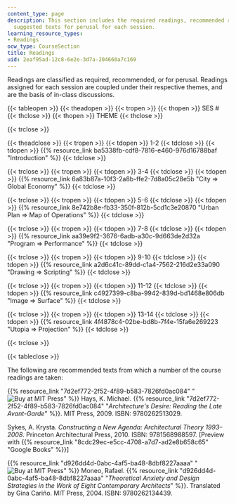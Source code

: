 ```yaml
---
content_type: page
description: This section includes the required readings, recommended readings, and
  suggested texts for perusal for each session.
learning_resource_types:
- Readings
ocw_type: CourseSection
title: Readings
uid: 2eaf95ad-12c8-6e2e-3d7a-204660a7c169
---
```


Readings are classified as required, recommended, or for perusal. Readings assigned for each session are coupled under their respective themes, and are the basis of in-class discussions.

{{< tableopen >}}
{{< theadopen >}}
{{< tropen >}}
{{< thopen >}}
SES #
{{< thclose >}}
{{< thopen >}}
THEME
{{< thclose >}}

{{< trclose >}}

{{< theadclose >}}
{{< tropen >}}
{{< tdopen >}}
1-2
{{< tdclose >}}
{{< tdopen >}}
{{% resource_link ba5338fb-cdf8-7816-e460-976d16788baf "Introduction" %}}
{{< tdclose >}}

{{< trclose >}}
{{< tropen >}}
{{< tdopen >}}
3-4
{{< tdclose >}}
{{< tdopen >}}
{{% resource_link 6a83b87a-10f3-2a8b-ffe2-7d8a05c28e5b "City ⇒ Global Economy" %}}
{{< tdclose >}}

{{< trclose >}}
{{< tropen >}}
{{< tdopen >}}
5-6
{{< tdclose >}}
{{< tdopen >}}
{{% resource_link 8e742b8e-fb33-350f-812b-5cd1c3e20870 "Urban Plan ⇒ Map of Operations" %}}
{{< tdclose >}}

{{< trclose >}}
{{< tropen >}}
{{< tdopen >}}
7-8
{{< tdclose >}}
{{< tdopen >}}
{{% resource_link aa39e9f2-3676-6adb-a30c-9d663de2d32a "Program ⇒ Performance" %}}
{{< tdclose >}}

{{< trclose >}}
{{< tropen >}}
{{< tdopen >}}
9-10
{{< tdclose >}}
{{< tdopen >}}
{{% resource_link a2d6c41c-89dd-c1a4-7562-216d2e33a090 "Drawing ⇒ Scripting" %}}
{{< tdclose >}}

{{< trclose >}}
{{< tropen >}}
{{< tdopen >}}
11-12
{{< tdclose >}}
{{< tdopen >}}
{{% resource_link c4927399-c8ba-9942-839d-bd1468e806db "Image ⇒ Surface" %}}
{{< tdclose >}}

{{< trclose >}}
{{< tropen >}}
{{< tdopen >}}
13-14
{{< tdclose >}}
{{< tdopen >}}
{{% resource_link 4f4878c4-02be-bd8b-7f4e-15fa6e269223 "Utopia ⇒ Projection" %}}
{{< tdclose >}}

{{< trclose >}}

{{< tableclose >}}

The following are recommended texts from which a number of the course readings are taken:

{{% resource_link "7d2ef772-2f52-4f89-b583-7826fd0ac084" "![Buy at MIT Press](/images/mp_logo.gif)" %}} Hays, K. Michael. {{% resource_link "7d2ef772-2f52-4f89-b583-7826fd0ac084" "_Architecture's Desire: Reading the Late Avant-Garde_" %}}. MIT Press, 2009. ISBN: 9780262513029.

Sykes, A. Krysta. _Constructing a New Agenda: Architectural Theory 1993–2008_. Princeton Architectural Press, 2010. ISBN: 9781568988597. \[Preview with {{% resource_link "8cdc29ec-e5cc-4708-a7d7-ad2e8b658c65" "Google Books" %}}\]

{{% resource_link "d926dd4d-0abc-4af5-ba48-8dbf8227aaaa" "![Buy at MIT Press](/images/mp_logo.gif)" %}} Moneo, Rafael. {{% resource_link "d926dd4d-0abc-4af5-ba48-8dbf8227aaaa" "_Theoretical Anxiety and Design Strategies in the Work of Eight Contemporary Architects_" %}}. Translated by Gina Cariño. MIT Press, 2004. ISBN: 9780262134439.